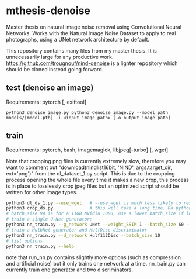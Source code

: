 # mthesis-denoise

Master thesis on natural image noise removal using Convolutional Neural Networks. Works with the Natural Image Noise Dataset to apply to real photographs, using a UNet network architecture by default.

This repository contains many files from my master thesis. It is unnecessarily large for any productive work. https://github.com/trougnouf/nind-denoise is a lighter repository which should be cloned instead going forward.

## test (denoise an image)

Requirements: pytorch [, exiftool]

```
python3 denoise_image.py python3 denoise_image.py --model_path models/[model.pth] -i <input_image_path> [-o output_image_path]
```

## train

Requirements: pytorch, bash, imagemagick, libjpeg[-turbo] [, wget]

Note that cropping png files is currently extremely slow, therefore you may want to comment out "download(nindlist16bit, 'NIND', args.target_dir, ext='png')" from the dl_dataset_1.py script. This is due to the cropping process opening the whole file every time it makes a new crop, this process is in place to losslessly crop jpeg files but an optimized script should be written for other image types.

```bash
python3 dl_ds_1.py --use_wget   # --use_wget is much less likely to result in half-downloaded files
python3 crop_ds.py              # this will take a long time. Do python3 crop_ds.py --cs 128 --ucs 96 with U-Net model to use all data
# batch_size 94 is for a 11GB NVidia 1080, use a lower batch_size if less memory is available
# train a single U-Net generator:
python3 nn_train.py --g_network UNet --weight_SSIM 1 --batch_size 60 --train_data datasets/train/NIND_128_96
# train a HulbNet generator and HulfDisc discriminator
python3 nn_train.py --d_network Hulf112Disc --batch_size 10
# list options
python3 nn_train.py --help
```

note that run\_nn.py contains slightly more options (such as compression and artificial noise) but it only trains one network at a time. nn\_train.py can currently train one generator and two discriminators.
